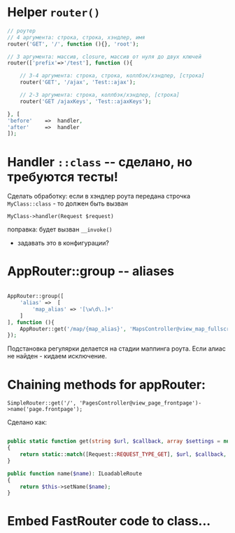 # Helper `router()`

```php
// роутер
// 4 аргумента: строка, строка, хэндлер, имя
router('GET', '/', function (){}, 'root');

// 3 аргумента: массив, closure, массив от нуля до двух ключей
router(['prefix'=>'/test'], function (){

    // 3-4 аргумента: строка, строка, коллбэк/хэндлер, [строка]
    router('GET', '/ajax', 'Test::ajax');

    // 2-3 аргумента: строка, коллбэк/хэндлер, [строка]
    router('GET /ajaxKeys', 'Test::ajaxKeys');

}, [
'before'    =>  handler,
'after'     =>  handler
]);
```

# Handler `::class` -- сделано, но требуются тесты!

Сделать обработку: если в хэндлер роута передана строчка `MyClass::class` - то должен быть вызван 

`MyClass->handler(Request $request)`

поправка: будет вызван `__invoke()`

- задавать это в конфигурации?



# AppRouter::group -- aliases

```php

AppRouter::group([
    'alias' =>  [
        'map_alias' => '[\w\d\.]+'
    ]
], function (){
    AppRouter::get('/map/{map_alias}', 'MapsController@view_map_fullscreen');
});
```
Подстановка регулярки делается на стадии маппинга роута. Если алиас не найден - кидаем исключение.

# Chaining methods for appRouter:

```
SimpleRouter::get('/', 'PagesController@view_page_frontpage')->name('page.frontpage');
```

Сделано как:

```php

public static function get(string $url, $callback, array $settings = null): IRoute
{
    return static::match([Request::REQUEST_TYPE_GET], $url, $callback, $settings);
}

public function name($name): ILoadableRoute
{
    return $this->setName($name);
}
```

# Embed FastRouter code to class... 


